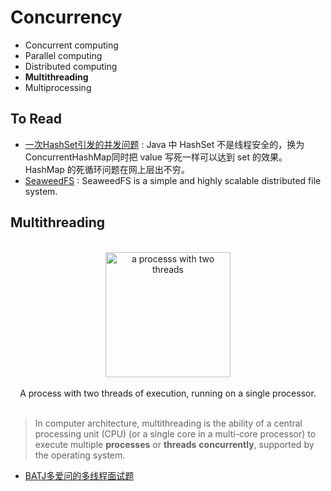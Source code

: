
# Concurrency


* Concurrent computing 
* Parallel computing 
* Distributed computing 
* **Multithreading** 
* Multiprocessing 

## To Read 

* [一次HashSet引发的并发问题](https://juejin.im/post/5be37e2b51882516b9376d68) : Java 中 HashSet 不是线程安全的，换为 ConcurrentHashMap同时把 value 写死一样可以达到 set 的效果。HashMap 的死循环问题在网上层出不穷。
* [SeaweedFS](https://github.com/chrislusf/seaweedfs) : SeaweedFS is a simple and highly scalable distributed file system. 

## Multithreading 

<div align="center">
<br>
  <img src="https://upload.wikimedia.org/wikipedia/commons/thumb/a/a5/Multithreaded_process.svg/640px-Multithreaded_process.svg.png?1542223006971" alt="a processs with two threads" width=200">
  <br><br>
A process with two threads of execution, running on a single processor.  <br><br>
</div>


> In computer architecture, multithreading is the ability of a central processing unit (CPU) (or a single core in a multi-core processor) to execute multiple **processes** or **threads** **concurrently**, supported by the operating system. 


* [BATJ多爱问的多线程面试题](https://juejin.im/post/5bdbbc3d6fb9a0224a5e486f)